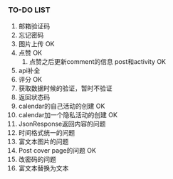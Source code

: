 ### TO-DO LIST

1. 邮箱验证码
2. 忘记密码
3. 图片上传 OK
4. 点赞 OK
   1. 点赞之后更新comment的信息 post和activity OK
5. api补全
6. 评分 OK
7. 获取数据时候的验证，暂时不验证
8. 返回状态码
9. calendar的自己活动的创建 OK
10. calendar加一个隐私活动的创建 OK
11. JsonResponse返回内容的问题
12. 时间格式统一的问题
13. 富文本图片的问题
14. Post cover page的问题 OK
15. 改密码的问题
16. 富文本替换为文本
